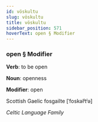 ```yaml
---
id: vöskultu
slug: vöskultu
title: vöskultu
sidebar_position: 571
hoverText: open § Modifier
---
```


### open § Modifier

**Verb**: to be open

**Noun**: openness

**Modifier**: open

Scottish Gaelic fosgailte [ˈfoskəlʲtʲə]

*Celtic Language Family*